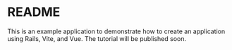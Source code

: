 # README

This is an example application to demonstrate how to create an application using Rails, Vite, and Vue. The tutorial will be published soon.